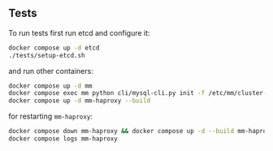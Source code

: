 ## Tests
To run tests first run etcd and configure it:
```sh
docker compose up -d etcd
./tests/setup-etcd.sh
```
and run other containers: 
```sh
docker compose up -d mm
docker compose exec mm python cli/mysql-cli.py init -f /etc/mm/cluster-spec.yaml
docker compose up -d mm-haproxy --build
```

for restarting `mm-haproxy`:
```sh
docker compose down mm-haproxy && docker compose up -d --build mm-haproxy 
docker compose logs mm-haproxy
```